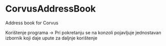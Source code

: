 # CorvusAddressBook
Address book for Corvus

Korištenje programa -> Pri pokretanju se na konzoli pojavljuje jednostavan izbornik koji daje upute za daljnje korištenje
